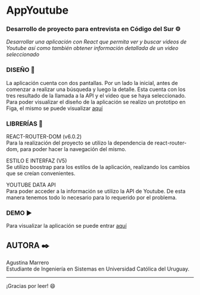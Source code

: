 # AppYoutube
### Desarrollo de proyecto para entrevista en Código del Sur  ⚙️

_Desarrollar una aplicación con React que permita ver y buscar videos de Youtube así como también obtener
información detallada de un video seleccionado_

### DISEÑO :art:
La aplicación cuenta con dos pantallas.   Por un lado la inicial, antes de comenzar a realizar una búsqueda y luego la detalle. Esta cuenta con los tres resultado de la llamada a la API y el video que se haya seleccionado.
Para poder visualizar el diseño de la aplicación se realizo un prototipo en Figa, el mismo se puede visualizar [aquí](https://drive.google.com/file/d/1RMnVZqOup34ifsEOYhU70MwJ2pClmvb7/view?usp=sharing)

### LIBRERÍAS :wrench:

REACT-ROUTER-DOM (v6.0.2)        
Para la realización del proyecto se utilizo la dependencia de react-router-dom, para poder hacer la navegación del mismo.

ESTILO E INTERFAZ  (V5)   
Se utilizo boostrap para los estilos de la aplicación, realizando los cambios que se creían convenientes. 

YOUTUBE DATA API   
Para poder acceder a la información se utilizo la API de Youtube. De esta manera tenemos todo lo necesario para lo requerido por el problema. 

### DEMO :arrow_forward:

Para visualizar la aplicación se puede entrar [aquí](https://eloquent-turing-7b2684.netlify.app/)

## AUTORA ✒️

Agustina Marrero    
Estudiante de Ingeniería en Sistemas en Universidad Católica del Uruguay. 

-----
¡Gracias por leer! :smile:
